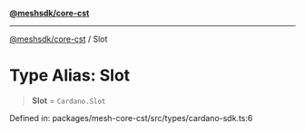 [**@meshsdk/core-cst**](../README.md)

***

[@meshsdk/core-cst](../globals.md) / Slot

# Type Alias: Slot

> **Slot** = `Cardano.Slot`

Defined in: packages/mesh-core-cst/src/types/cardano-sdk.ts:6
